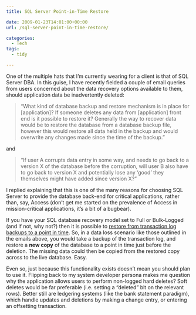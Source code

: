 ```yaml
---
title: SQL Server Point-in-Time Restore

date: 2009-01-23T14:01:00+00:00
url: /sql-server-point-in-time-restore/

categories:
  - Tech
tags:
  - tidy

---
```

<!--kg-card-begin: html-->

One of the multiple hats that I’m currently wearing for a client is that of SQL Server DBA. In this guise, I have recently fielded a couple of email queries from users concerned about the data recovery options available to them, should application data be inadvertently deleted:

> “What kind of database backup and restore mechanism is in place for [application]? If someone deletes any data from [application] front end is it possible to restore it? Generally the way to recover data would be to restore the database from a database backup file, however this would restore all data held in the backup and would overwrite any changes made since the time of the backup.”

and

> “If user A corrupts data entry in some way, and needs to go back to a version X of the database before the corruption, will user B also have to go back to version X and potentially lose any &#8216;good&#8217; they themselves might have added since version X?”

I replied explaining that this is one of the many reasons for choosing SQL Server to provide the database back-end for critical applications, rather than, say, Access (don’t get me started on the prevalence of Access in mission-critical applications, it’s a bit of a bugbear).

If you have your SQL database recovery model set to Full or Bulk-Logged (and if not, why not?) then it is possible to [restore from transaction log backups to a point in time][1]. So, in a data loss scenario like those outlined in the emails above, you would take a backup of the transaction log, and restore a **new copy** of the database to a point in time just before the deletion. The missing data could then be copied from the restored copy across to the live database. Easy.

Even so, just because this functionality exists doesn’t mean you should plan to use it. Flipping back to my system developer persona makes me question why the application allows users to perform non-logged hard deletes? Soft deletes would be far preferable (i.e. setting a “deleted” bit on the relevant rows). Better still are ledgering systems (like the bank statement paradigm), which handle updates and deletions by making a change entry, or entering an offsetting transaction.

<!--kg-card-end: html-->

 [1]: http://www.microsoft.com/technet/prodtechnol/sql/2000/maintain/sqlbackuprest.mspx#ET2AE